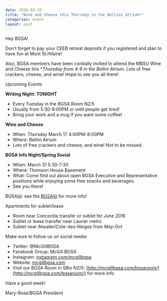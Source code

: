```yaml
---
date: 2016-03-15
title: "Wine and Cheese this Thursday in the Bellini Atrium!"
categories: event
layout: post
---
```


Hey BGSA!
 
Don't forget to pay your CEEB retreat deposits if you registered and plan to have fun at Mont St.Hilaire! 

Also, BGSA members have been cordially invited to attend the MBSU Wine and Cheese this **Thursday from 4-8 in the Bellini Atrium*.  Lots of free crackers, cheese, and wine! Hope to see you all there!
 
_Upcoming Events_
 
**Writing Night: TONIGHT**

- Every Tuesday in the BGSA Room N2/5
- Usually from 5:30-8:00PM or until people get tired!
- Bring your work and a mug if you want some coffee!
 
**Wine and Cheese**

- When: Thursday March 17 4:00PM-8:00PM
- Where: Bellini Atrium
- Lots of free crackers and cheese, and wine! Not to be missed.
 
**BGSA Info Night/Spring Social**

- When: March 31 5:30-7:30
- Where: Thomson House Basement
- What: Come find out about open BGSA Executive and Representative positions while enjoying some free snacks and beverages.
- See you there!
 
 
BGSAjiji: see the [BGSAjiji](https://docs.google.com/spreadsheets/d/1s9BcBibvzUni4RXZ90X5_LQtxD_19S6mxys_-VmQ1CM/edit?pli=1#gid=0) for more info!

Apartments for sublet/lease

- Room near Concordia transfer or sublet for June 2016
- Sublet or lease transfer near Laurier metro
- Sublet near Atwater/Cote-des-Neiges from May-Oct

Make sure to follow us on social media:

- Twitter: @McGillBGSA
- Facebook Group: McGill BGSA
- Instagram: [instagram.com/mcgillbgsa](instagram.com/mcgillbgsa) 
- Website: [mcgillbgsa.com](mcgillbgsa.com)
- Visit our BGSA Room in SBio N2/5: [http://mcgillbgsa.com/bgsaroom/](http://mcgillbgsa.com/bgsaroom/) for more info
 
 
Have a good week!

Mary-Rose/BGSA President
